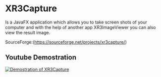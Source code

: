 # XR3Capture

Is a JavaFX application which allows you to take screen shots of your computer and with the help of another app XR3ImageViewer you can also view the result image.

SourceForge:(https://sourceforge.net/projects/xr3capture/)

## Youtube Demostration
[![Demostration of XR3Capture](http://img.youtube.com/vi/jTdwkKmZUZk/0.jpg)](https://www.youtube.com/watch?v=jTdwkKmZUZk)
